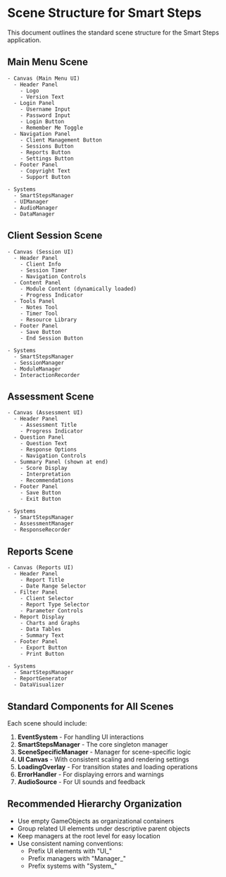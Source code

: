 # Scene Structure for Smart Steps

This document outlines the standard scene structure for the Smart Steps application.

## Main Menu Scene

```
- Canvas (Main Menu UI)
  - Header Panel
    - Logo
    - Version Text
  - Login Panel
    - Username Input
    - Password Input
    - Login Button
    - Remember Me Toggle
  - Navigation Panel
    - Client Management Button
    - Sessions Button
    - Reports Button
    - Settings Button
  - Footer Panel
    - Copyright Text
    - Support Button

- Systems
  - SmartStepsManager
  - UIManager
  - AudioManager
  - DataManager
```

## Client Session Scene

```
- Canvas (Session UI)
  - Header Panel
    - Client Info
    - Session Timer
    - Navigation Controls
  - Content Panel
    - Module Content (dynamically loaded)
    - Progress Indicator
  - Tools Panel
    - Notes Tool
    - Timer Tool
    - Resource Library
  - Footer Panel
    - Save Button
    - End Session Button

- Systems
  - SmartStepsManager
  - SessionManager
  - ModuleManager
  - InteractionRecorder
```

## Assessment Scene

```
- Canvas (Assessment UI)
  - Header Panel
    - Assessment Title
    - Progress Indicator
  - Question Panel
    - Question Text
    - Response Options
    - Navigation Controls
  - Summary Panel (shown at end)
    - Score Display
    - Interpretation
    - Recommendations
  - Footer Panel
    - Save Button
    - Exit Button

- Systems
  - SmartStepsManager
  - AssessmentManager
  - ResponseRecorder
```

## Reports Scene

```
- Canvas (Reports UI)
  - Header Panel
    - Report Title
    - Date Range Selector
  - Filter Panel
    - Client Selector
    - Report Type Selector
    - Parameter Controls
  - Report Display
    - Charts and Graphs
    - Data Tables
    - Summary Text
  - Footer Panel
    - Export Button
    - Print Button

- Systems
  - SmartStepsManager
  - ReportGenerator
  - DataVisualizer
```

## Standard Components for All Scenes

Each scene should include:

1. **EventSystem** - For handling UI interactions
2. **SmartStepsManager** - The core singleton manager
3. **SceneSpecificManager** - Manager for scene-specific logic
4. **UI Canvas** - With consistent scaling and rendering settings
5. **LoadingOverlay** - For transition states and loading operations
6. **ErrorHandler** - For displaying errors and warnings
7. **AudioSource** - For UI sounds and feedback

## Recommended Hierarchy Organization

- Use empty GameObjects as organizational containers
- Group related UI elements under descriptive parent objects
- Keep managers at the root level for easy location
- Use consistent naming conventions:
  - Prefix UI elements with "UI_"
  - Prefix managers with "Manager_"
  - Prefix systems with "System_"
